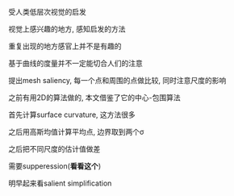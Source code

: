 受人类低层次视觉的启发

视觉上感兴趣的地方, 感知启发的方法

重复出现的地方感官上并不是有趣的

基于曲线的度量并不一定能切合人们的注意

提出mesh saliency, 每一个点和周围的点做比较, 同时注意尺度的影响

之前有用2D的算法做的, 本文借鉴了它的中心-包围算法

首先计算surface curvature, 这方法很多

之后用高斯均值计算平均点, 边界取到两个σ

之后把不同尺度的估计值做差

需要supperession(**看看这个**)

明早起来看salient simplification
